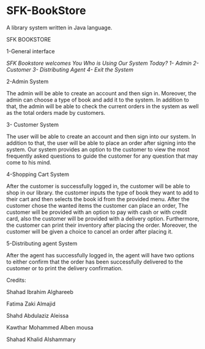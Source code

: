 # SFK-BookStore
A library system written in Java language.

SFK BOOKSTORE



1-General interface

*SFK Bookstore welcomes You*
*Who is Using Our System Today?*
 *1- Admin*
 *2- Customer*
 *3- Distributing Agent*
 *4- Exit the System*
   
                    
2-Admin System

The admin will be able to create an account and then sign in. Moreover, the admin can choose a type of book and add it to the system. In addition to that, the admin will be able to check the current orders in the system as well as the total orders made by customers.

3- Customer System 

The user will be able to create an account and then sign into our system.  In addition to that, the user will be able to place an order after signing into the system. Our system provides an option to the customer to view the most frequently asked questions to guide the customer for any question that may come to his mind.

4-Shopping Cart System

After the customer is successfully logged in, the customer will be able to shop in our library. the customer inputs the type of book they want to add to their cart and then selects the book id from the provided menu. After the customer chose the wanted items the customer can place an order, The customer will be provided with an option to pay with cash or with credit card, also the customer will be provided with a delivery option. Furthermore, the customer can print their inventory after placing the order. Moreover, the customer will be given a choice to cancel an order after placing it.

5-Distributing agent System

After the agent has successfully logged in, the agent will have two options to either confirm that the order has been successfully delivered to the customer or to print the delivery confirmation.




Credits:

Shahad Ibrahim Alghareeb

Fatima Zaki Almajid

Shahd Abdulaziz Aleissa

Kawthar Mohammed Alben mousa

Shahad Khalid Alshammary
